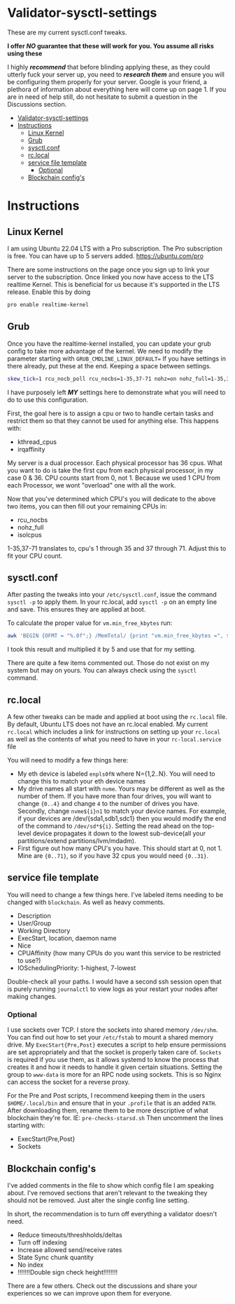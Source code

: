 # Validator-sysctl-settings
These are my current sysctl.conf tweaks.

**I offer ***NO*** guarantee that these will work for you. You assume all risks using these**

I highly ***recommend*** that before blinding applying these, as they could utterly fuck your server up, you need to ***research them*** and ensure you will be configuring them properly for your server.
Google is your friend, a plethora of information about everything here will come up on page 1. If you are in need of help still, do not hesitate to submit a question in the Discussions section.

- [Validator-sysctl-settings](#validator-sysctl-settings)
- [Instructions](#instructions)
  - [Linux Kernel](#linux-kernel)
  - [Grub](#grub)
  - [sysctl.conf](#sysctlconf)
  - [rc.local](#rclocal)
  - [service file template](#service-file-template)
    - [Optional](#optional)
  - [Blockchain config's](#blockchain-configs)

# Instructions

## Linux Kernel
I am using Ubuntu 22.04 LTS with a Pro subscription.  The Pro subscription is free.  You can have up to 5 servers added.
https://ubuntu.com/pro

There are some instructions on the page once you sign up to link your server to the subscription.
Once linked you now have access to the LTS realtime Kernel.  This is beneficial for us because it's supported in the LTS release.
Enable this by doing
```bash
pro enable realtime-kernel
```

## Grub
Once you have the realtime-kernel installed, you can update your grub config to take more advantage of the kernel.
We need to modify the parameter starting with `GRUB_CMDLINE_LINUX_DEFAULT=`
If you have settings in there already, put these at the end. Keeping a space between settings.
```bash
skew_tick=1 rcu_nocb_poll rcu_nocbs=1-35,37-71 nohz=on nohz_full=1-35,37-71 kthread_cpus=0,36 irqaffinity=0,36 isolcpus=managed_irq,domain,1-35,37-71 intel_pstate=disable nosoftlockup tsc=nowatchdog
```

I have purposely left ***MY*** settings here to demonstrate what you will need to do to use this configuration.

First, the goal here is to assign a cpu or two to handle certain tasks and restrict them so that they cannot be used for anything else. This happens with:
- kthread_cpus
- irqaffinity

My server is a dual processor.  Each physical processor has 36 cpus.  What you want to do is take the first cpu from each physical processor, in my case 0 & 36.  CPU counts start from 0, not 1. Because we used 1 CPU from each Processor, we wont "overload" one with all the work.

Now that you've determined which CPU's you will dedicate to the above two items, you can then fill out your remaining CPUs in:
- rcu_nocbs
- nohz_full
- isolcpus

1-35,37-71 translates to, cpu's 1 through 35 and 37 through 71.  Adjust this to fit your CPU count.

## sysctl.conf
After pasting the tweaks into your `/etc/sysctl.conf`, issue the command `sysctl -p` to apply them.
In your rc.local, add `sysctl -p` on an empty line and save. This ensures they are applied at boot.

To calculate the proper value for `vm.min_free_kbytes` run:
```bash
awk 'BEGIN {OFMT = "%.0f";} /MemTotal/ {print "vm.min_free_kbytes =", $2 * .03;}' /proc/meminfo
```
I took this result and multiplied it by 5 and use that for my setting.

There are quite a few items commented out. Those do not exist on my system but may on yours.  You can always check using the `sysctl` command.

## rc.local
A few other tweaks can be made and applied at boot using the `rc.local` file.  By default, Ubuntu LTS does not have an rc.local enabled.  My current `rc.local` which includes a link for instructions on setting up your `rc.local` as well as the contents of what you need to have in your `rc-local.service` file

You will need to modify a few things here:
- My eth device is labeled `enpls0fN` where N={1,2..N}.  You will need to change this to match your eth device names
- My drive names all start with `nvme`.  Yours may be different as well as the number of them. If you have more than four drives, you will want to change `{0..4}` and change `4` to the number of drives you have. Secondly, change `nvme${i}n1` to match your device names. For example, if your devices are /dev/{sda1,sdb1,sdc1} then you would modify the end of the command to `/dev/sd*${i}`.  Setting the read ahead on the top-level device propagates it down to the lowest sub-device(all your partitions/extend partitions/lvm/mdadm).
- First figure out how many CPU's you have. This should start at 0, not 1. Mine are `{0..71}`, so if you have 32 cpus you would need `{0..31}`.

## service file template
You will need to change a few things here. I've labeled items needing to be changed with `blockchain`.  As well as heavy comments.
- Description
- User/Group
- Working Directory
- ExecStart, location, daemon name
- Nice
- CPUAffinity (how many CPUs do you want this service to be restricted to use?)
- IOSchedulingPriority:  1-highest, 7-lowest

Double-check all your paths. I would have a second ssh session open that is purely running `journalctl` to view logs as your restart your nodes after making changes.

### Optional
I use sockets over TCP. I store the sockets into shared memory `/dev/shm`.  You can find out how to set your `/etc/fstab` to mount a shared memory drive.
My `ExecStart{Pre,Post}` executes a script to help ensure permissions are set appropriately and that the socket is properly taken care of.
`Sockets` is required if you use them, as it allows systemd to know the process that creates it and how it needs to handle it given certain situations.
Setting the group to `www-data` is more for an RPC node using sockets.  This is so Nginx can access the socket for a reverse proxy.


For the Pre and Post scripts, I recommend keeping them in the users `$HOME/.local/bin` and ensure that in your `.profile` that is an added `PATH`.
After downloading them, rename them to be more descriptive of what blockchain they're for. IE: `pre-checks-starsd.sh`
Then uncomment the lines starting with:
- ExecStart{Pre,Post}
- Sockets

## Blockchain config's
I've added comments in the file to show which config file I am speaking about.  I've removed sections that aren't relevant to the tweaking they should not be removed.  Just alter the single config line setting.


In short, the recommendation is to turn off everything a validator doesn't need.
- Reduce timeouts/threshholds/deltas
- Turn off indexing
- Increase allowed send/receive rates
- State Sync chunk quantity
- No index
- !!!!!!!Double sign check height!!!!!!!!

There are a few others.  Check out the discussions and share your experiences so we can improve upon them for everyone.

